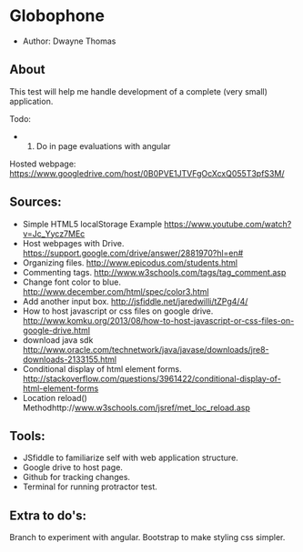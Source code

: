 Globophone
================
* Author: Dwayne Thomas

About
-----
This test will help me handle development of a complete (very small) application.

Todo:
* 1. Do in page evaluations with angular

Hosted webpage:
https://www.googledrive.com/host/0B0PVE1JTVFgOcXcxQ055T3pfS3M/

Sources:
-------
* Simple HTML5 localStorage Example https://www.youtube.com/watch?v=Jc_Yycz7MEc
* Host webpages with Drive. https://support.google.com/drive/answer/2881970?hl=en#
* Organizing files. http://www.epicodus.com/students.html
* Commenting tags. http://www.w3schools.com/tags/tag_comment.asp
* Change font color to blue. http://www.december.com/html/spec/color3.html
* Add another input box. http://jsfiddle.net/jaredwilli/tZPg4/4/
* How to host javascript or css files on google drive. http://www.komku.org/2013/08/how-to-host-javascript-or-css-files-on-google-drive.html
* download java sdk http://www.oracle.com/technetwork/java/javase/downloads/jre8-downloads-2133155.html
* Conditional display of html element forms. http://stackoverflow.com/questions/3961422/conditional-display-of-html-element-forms
* Location reload() Methodhttp://www.w3schools.com/jsref/met_loc_reload.asp

Tools:
------
* JSfiddle to familiarize self with web application structure.
* Google drive to host page.
* Github for tracking changes.
* Terminal for running protractor test.

Extra to do's:
-------------
Branch to experiment with angular.
Bootstrap to make styling css simpler.
